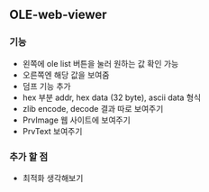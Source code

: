 ## OLE-web-viewer

### 기능
- 왼쪽에 ole list 버튼을 눌러 원하는 값 확인 가능
- 오른쪽엔 해당 값을 보여줌
- 덤프 기능 추가
- hex 부분 addr, hex data (32 byte), ascii data 형식 
- zlib encode, decode 결과 따로 보여주기 
- PrvImage 웹 사이트에 보여주기
- PrvText 보여주기

### 추가 할 점
- 최적화 생각해보기
